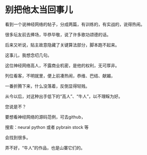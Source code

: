 # 别把他太当回事儿

看到一个说神经网络的帖子，分成两篇，有训练的，有实战的，说得热闹。

很多坛友前去捧场，毕恭毕敬，说了许多歌功颂德的话。

后来又听说，贴主故意隐藏了关键算法部分，脚本跑不起来。

这事儿，我想念叨几句。

这位神经网络高人，不露商业机密，是他的权利，无可厚非。

列位看客，不明就里，便上前凑热闹，恭维、巴结、献媚，

一番折腾下来，什么没落着，反倒显得轻贱。

从今以后，对这种出手低下的“高人”、“牛人”，以不理睬为好。

您说是不？

要想看神经网络的源码范例，可去github，

搜索：neural python 或者 pybrain stock 等

会找到很多。

弄不好，“牛人”的作品，也是山寨它们的。